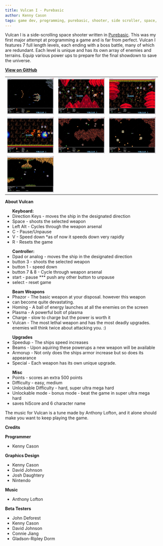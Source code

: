 ```yaml
---
title: Vulcan I - Purebasic
author: Kenny Cason
tags: game dev, programming, purebasic, shooter, side scroller, space, uagdc, vulcan
---
```


Vulcan I is a side-scrolling space shooter written in <a target="new" href="http://www.purebasic.com">Purebasic</a>. This was my first major attempt at programming a game and is far from perfect. Vulcan I features 7 full length levels, each ending with a boss battle, many of which are redundant. Each level is unique and has its own array of enemies and terrains. Equip various power ups to prepare for the final showdown to save the universe.

<a href="https://github.com/kennycason/vulcan" target="new"><b>View on GitHub</b></a>

<table>
<tr><td><a href="/code/pb/vulcan/screenshot01.JPG"><img width="230px" src="/code/pb/vulcan/screenshot01.JPG" alt="Vulcan Side Scrolling Space Shooter"/></a></td><td><a href="/code/pb/vulcan/screenshot02.JPG"><img width="230px" src="/code/pb/vulcan/screenshot02.JPG" alt="Vulcan Side Scrolling Space Shooter"/></a></td><td><a href="/code/pb/vulcan/screenshot03.JPG"><img width="230px" src="/code/pb/vulcan/screenshot03.JPG" alt="Vulcan Side Scrolling Space Shooter"/></a></td></tr><tr><td><a href="/code/pb/vulcan/screenshot04.JPG"><img width="230px" src="/code/pb/vulcan/screenshot04.JPG" /></a></td><td><a href="/code/pb/vulcan/screenshot05.JPG"><img width="230px" src="/code/pb/vulcan/screenshot05.JPG" alt="Vulcan Side Scrolling Space Shooter"/></a></td><td><a href="/code/pb/vulcan/screenshot06.JPG"><img width="230px" src="/code/pb/vulcan/screenshot06.JPG" alt="Vulcan Side Scrolling Space Shooter"/></a></td></tr><tr><td><a href="/code/pb/vulcan/screenshot07.JPG"><img width="230px" src="/code/pb/vulcan/screenshot07.JPG" alt="Vulcan Side Scrolling Space Shooter" /></a></td></tr>
</table>

<b>About Vulcan</b>
<ul>
<b>Keyboard:</b>
<li>Direction Keys - moves the ship in the designated direction</li>
<li>Space - shoots the selected weapon</li>
<li>Left Alt - Cycles through the weapon arsenal</li>
<li>C - Pause/Unpause</li>
<li>V - Speed down *as of now it speeds down very rapidly</li>
<li>R - Resets the game</li>
</ul>

<ul>
<b>Controller:</b>
<li>Dpad or analog - moves the ship in the designated direction</li>
<li>button 3 - shoots the selected weapon</li>
<li>button 1 - speed down</li>
<li>button 7 & 8 - Cycle through weapon arsenal</li>
<li>start - pause *** push any other button to unpause</li>
<li>select - reset game</li>
</ul>

<ul>
<b>Beam Weapons</b>
<li>Phazor - The basic weapon at your disposal. however this weapon</li>
<li>can become quite devastating.</li>
<li>Homing - A ball of energy launches at all the enemies on the screen</li>
<li>Plasma - A powerful bolt of plasma</li>
<li>Charge - slow to charge but the power is worth it</li>
<li>Vulcan - The most lethal weapon and has the most deadly upgrades. enemies will think twice about attacking you. :) </li>
</ul>

<ul>
<b>Upgrades</b>
<li>Speedup - The ships speed increases</li>
<li>Beams - Upon aquiring these powerups a new weapon will be available</li>
<li>Armorup - Not only does the ships armor increase but so does its appearance
<li>Special - Each weapon has its own unique upgrade.</li>
</ul>

<ul>
<b>Misc</b>  	
<li>Points	- scores an extra 500 points</li>
<li>Difficulty - easy, medium</li>
<li>Unlockable Difficulty - hard, super ultra mega hard</li>
<li>Unlockable mode - bonus mode - beat the game in super ultra mega hard</li>
<li>saves hiScore and 6 character name</li>
</ul>

The music for Vulcan is a tune made by Anthony Lofton, and it alone should make you want to keep playing the game.

<b>Credits</b>

<b>Programmer</b>

- Kenny Cason

<b>Graphics Design</b>

- Kenny Cason
- David Johnson
- Josh Daughtery
- Nintendo

<b>Music</b>

 - Anthony Lofton

<b>Beta Testers</b>

- John Deforest
- Kenny Cason
- David Johnson
- Connie Jiang
- Gladson-Ripley Dorm
